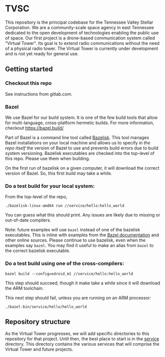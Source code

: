 # TVSC

This repository is the principal codebase for the Tennessee Valley Stellar Corporation. We are a community-scale space agency in east Tennessee dedicated to the open development of technologies enabling the public use of space. Our first project is a drone-based communication system called "Virtual Tower". Its goal is to extend radio communications without the need of a physical radio tower. The Virtual Tower is currently under development and is not yet ready for general use.

## Getting started

### Checkout this repo

See instructions from gitlab.com.

### Bazel

We use Bazel for our build system. It is one of the few build tools that allow for multi-language, cross-platform hermetic builds. For more information, checkout https://bazel.build/

Part of Bazel is a command line tool called [Bazelisk](https://github.com/bazelbuild/bazelisk). This tool manages Bazel installations on your local machine and allows us to specify *in the repo itself* the version of Bazel to use and prevents build errors due to build system versioning. Bazelisk executables are checked into the top-level of this repo. Please use them when building.

On the first run of bazelisk on a given computer, it will download the correct version of Bazel. So, this first build may take a while.

### Do a test build for your local system:

From the top-level of the repo,
```
./bazelisk-linux-amd64 run //service/hello:hello_world
```

You can guess what this should print. Any issues are likely due to missing or out-of-date compilers.

Note: future examples will use `bazel` instead of one of the bazelisk executables. This is inline with examples from the [Bazel documentation](https://bazel.build/) and other online sources. Please continue to use bazelisk, even when the examples say `bazel`. You may find it useful to make an alias from `bazel` to the correct bazelisk executable.

### Do a test build using one of the cross-compilers:
```
bazel build --config=odroid_m1 //service/hello:hello_world
```

This step should succeed, though it make take a while since it will download the ARM toolchain.

This next step should fail, unless you are running on an ARM processor:

```
./bazel-bin/service/hello/hello_world
```

## Repository structure

As the Virtual Tower progresses, we will add specific directories to this repository for that project. Until then, the best place to start is in the [service](./service) directory. This directory contains the various services that will comprise the Virtual Tower and future projects.
